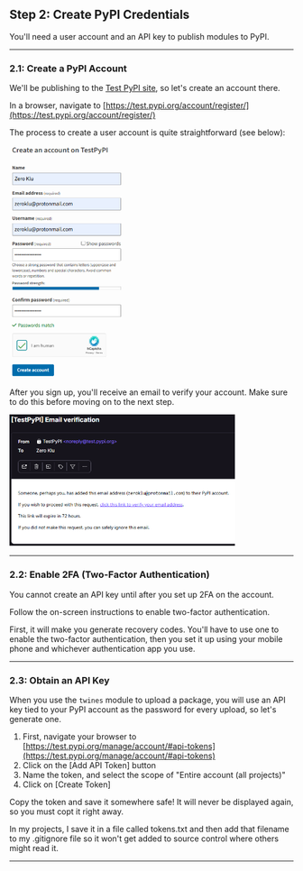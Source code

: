 ## Step 2: Create PyPI Credentials

You'll need a user account and an API key to publish modules to PyPI.

---

### 2.1: Create a PyPI Account

We'll be publishing to the [Test PyPI site](https://test.pypi.org), so
let's create an account there.

In a browser, navigate to [https://test.pypi.org/account/register/](https://test.pypi.org/account/register/)

The process to create a user account is quite straightforward (see below):

<img src="./images/signup.png" style="width:200px">

After you sign up, you'll receive an email to verify your account. Make
sure to do this before moving on to the next step.

<img src="./images/email.png" style="width:400px">

---

### 2.2: Enable 2FA (Two-Factor Authentication)

You cannot create an API key until after you set up 2FA on the account.

Follow the on-screen instructions to enable two-factor authentication.

First, it will make you generate recovery codes. You'll have to use one
to enable the two-factor authentication, then you set it up using your
mobile phone and whichever authentication app you use.

---

### 2.3: Obtain an API Key

When you use the `twines` module to upload a package, you will use an API
key tied to your PyPI account as the password for every upload, so let's
generate one.

1. First, navigate your browser to
   [https://test.pypi.org/manage/account/#api-tokens](https://test.pypi.org/manage/account/#api-tokens)
2. Click on the [Add API Token] button
3. Name the token, and select the scope of "Entire account (all projects)"
4. Click on [Create Token]

Copy the token and save it somewhere safe! It will never be displayed 
again, so you must copt it right away.

In my projects, I save it in a file called tokens.txt and then add that
filename to my .gitignore file so it won't get added to source control
where others might read it.

---
